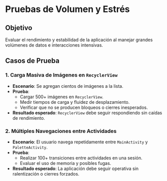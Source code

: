 
# Pruebas de Volumen y Estrés

## Objetivo
Evaluar el rendimiento y estabilidad de la aplicación al manejar grandes volúmenes de datos e interacciones intensivas.

## Casos de Prueba
### 1. Carga Masiva de Imágenes en `RecyclerView`
- **Escenario**: Se agregan cientos de imágenes a la lista.
- **Prueba**:
  - Cargar 500+ imágenes en `RecyclerView`.
  - Medir tiempos de carga y fluidez de desplazamiento.
  - Verificar que no se producen bloqueos o cierres inesperados.
- **Resultado esperado**: `RecyclerView` debe seguir respondiendo sin caídas de rendimiento.

### 2. Múltiples Navegaciones entre Actividades
- **Escenario**: El usuario navega repetidamente entre `MainActivity` y `PaletteActivity`.
- **Prueba**:
  - Realizar 100+ transiciones entre actividades en una sesión.
  - Evaluar el uso de memoria y posibles fugas.
- **Resultado esperado**: La aplicación debe seguir operativa sin ralentización o cierres forzados.
